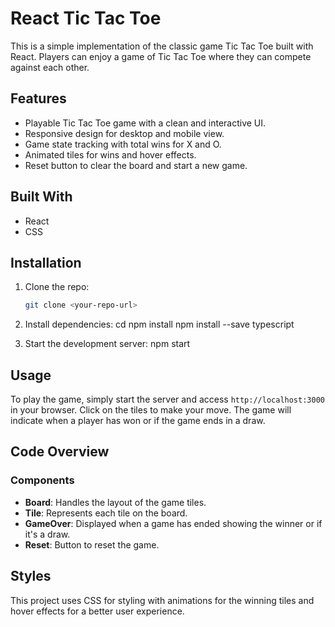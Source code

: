 # React Tic Tac Toe

This is a simple implementation of the classic game Tic Tac Toe built with React. Players can enjoy a game of Tic Tac Toe where they can compete against each other.

## Features

- Playable Tic Tac Toe game with a clean and interactive UI.
- Responsive design for desktop and mobile view.
- Game state tracking with total wins for X and O.
- Animated tiles for wins and hover effects.
- Reset button to clear the board and start a new game.

## Built With

- React
- CSS

## Installation

1. Clone the repo:
   ```bash
   git clone <your-repo-url>

2. Install dependencies:
    cd <project-directory>
    npm install
    npm install --save typescript

3. Start the development server:
    npm start

## Usage

To play the game, simply start the server and access `http://localhost:3000` in your browser. Click on the tiles to make your move. The game will indicate when a player has won or if the game ends in a draw.

## Code Overview

### Components

- **Board**: Handles the layout of the game tiles.
- **Tile**: Represents each tile on the board.
- **GameOver**: Displayed when a game has ended showing the winner or if it's a draw.
- **Reset**: Button to reset the game.

## Styles

This project uses CSS for styling with animations for the winning tiles and hover effects for a better user experience.
